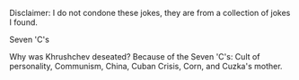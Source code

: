 Disclaimer: I do not condone these jokes, they are from a collection of jokes I found.

Seven 'C's

Why was Khrushchev deseated? Because of the Seven 'C's: Cult of personality, Communism, China, Cuban Crisis, Corn, and Cuzka's mother.

